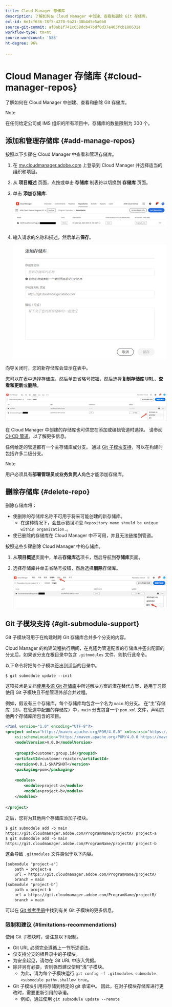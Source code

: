 ```yaml
---
title: Cloud Manager 存储库
description: 了解如何在 Cloud Manager 中创建、查看和删除 Git 存储库。
exl-id: 6e1cf636-78f5-4270-9a21-38b4d5e5a0b0
source-git-commit: af8ab1f741c658dcb47bdf0d37e403fcb180631a
workflow-type: tm+mt
source-wordcount: '588'
ht-degree: 96%

---
```



# Cloud Manager 存储库 {#cloud-manager-repos}

了解如何在 Cloud Manager 中创建、查看和删除 Git 存储库。

>[!NOTE]
>
>在任何给定公司或 IMS 组织的所有项目中，存储库的数量限制为 300 个。

## 添加和管理存储库 {#add-manage-repos}

按照以下步骤在 Cloud Manager 中查看和管理存储库。

1. 在 [my.cloudmanager.adobe.com](https://my.cloudmanager.adobe.com/) 上登录到 Cloud Manager 并选择适当的组织和项目。

1. 从 **项目概述** 页面，点按或单击 **存储库** 制表符以切换到 **存储库** 页面。

1. 单击 **添加存储库**.

   ![添加“存储库”按钮](/help/implementing/cloud-manager/assets/repos/create-repo2.png)

1. 输入请求的名称和描述，然后单击&#x200B;**保存**。

   ![添加“存储库”对话框](/help/implementing/cloud-manager/assets/repos/repo-1.png)

向导关闭时，您的新存储库会显示在表中。

您可以在表中选择存储库，然后单击省略号按钮，然后选择&#x200B;**复制存储库 URL**、**查看和更新**&#x200B;或&#x200B;**删除**。

![存储库选项](/help/implementing/cloud-manager/assets/repos/create-repo3.png)

在 Cloud Manager 中创建的存储库也可供您在添加或编辑管道时选择。 请参阅 [CI-CD 管道](/help/implementing/cloud-manager/configuring-pipelines/introduction-ci-cd-pipelines.md)，以了解更多信息。

任何给定的管道都有一个主存储库或分支。 通过 [Git 子模块支持](#git-submodule-support)，可以在构建时包括许多二级分支。

>[!NOTE]
>
>用户必须具有&#x200B;**部署管理员**&#x200B;或&#x200B;**业务负责人**&#x200B;角色才能添加存储库。

## 删除存储库 {#delete-repo}

删除存储库将：

* 使删除的存储库名称不可用于将来可能创建的新存储库。
   * 在这种情况下，会显示错误消息 `Repository name should be unique within organization.`。
* 使已删除的存储库在 Cloud Manager 中不可用，并且无法链接到管道。

按照这些步骤删除 Cloud Manager 中的存储库。

1. 从&#x200B;**项目概述**&#x200B;页面中，单击&#x200B;**存储库**&#x200B;选项卡，然后导航到&#x200B;**存储库**&#x200B;页面。

1. 选择存储库并单击省略号按钮，然后选择&#x200B;**删除**&#x200B;存储库。

   ![删除存储库](/help/implementing/cloud-manager/assets/repos/delete-repo.png)

## Git 子模块支持 {#git-submodule-support}

Git 子模块可用于在构建时跨 Git 存储库合并多个分支的内容。

Cloud Manager 的构建流程执行期间，在克隆为管道配置的存储库并签出配置的分支后，如果该分支在根目录中包含 `.gitmodules` 文件，则执行此命令。

以下命令将把每个子模块签出到适当的目录中。

```
$ git submodule update --init
```

这项技术是文档[使用多源 Git 存储库](/help/implementing/cloud-manager/managing-code/working-with-multiple-source-git-repositories.md)中所述解决方案的潜在替代方案，适用于习惯使用 Git 子模块且不想管理外部合并过程。

例如，假设有三个存储库，每个存储库均包含一个名为 `main` 的分支。 在“主”存储库（即，在管道中配置的存储库）中，`main` 分支包含一个 `pom.xml` 文件，声明其他两个存储库所包含的项目。

```xml
<?xml version="1.0" encoding="UTF-8"?>
<project xmlns="https://maven.apache.org/POM/4.0.0" xmlns:xsi="https://www.w3.org/2001/XMLSchema-instance"
    xsi:schemaLocation="https://maven.apache.org/POM/4.0.0 https://maven.apache.org/maven-v4_0_0.xsd">
    <modelVersion>4.0.0</modelVersion>
   
    <groupId>customer.group.id</groupId>
    <artifactId>customer-reactor</artifactId>
    <version>0.0.1-SNAPSHOT</version>
    <packaging>pom</packaging>
   
    <modules>
        <module>project-a</module>
        <module>project-b</module>
    </modules>
   
</project>
```

之后，您将为其他两个存储库添加子模块。

```shell
$ git submodule add -b main https://git.cloudmanager.adobe.com/ProgramName/projectA/ project-a
$ git submodule add -b main https://git.cloudmanager.adobe.com/ProgramName/projectB/ project-b
```

这会导致 `.gitmodules` 文件类似于以下内容。

```text
[submodule "project-a"]
    path = project-a
    url = https://git.cloudmanager.adobe.com/ProgramName/projectA/
    branch = main
[submodule "project-b"]
    path = project-b
    url = https://git.cloudmanager.adobe.com/ProgramName/projectB/
    branch = main
```

可以在 [Git 参考手册](https://git-scm.com/book/en/v2/Git-Tools-Submodules)中找到有关 Git 子模块的更多信息。

### 限制和建议 {#limitations-recommendations}

使用 Git 子模块时，请注意以下限制。

* Git URL 必须完全遵循上一节所述语法。
* 仅支持分支的根目录中的子模块。
* 为安全起见，请勿在 Git URL 中嵌入凭据。
* 除非另有必要，否则强烈建议使用“浅”子模块。
   * 为此，请为每个子模块运行 `git config -f .gitmodules submodule.<submodule path>.shallow true`。
* Git 子模块引用将存储到特定的 git 承诺中。 因此，在对子模块存储库进行更改时，需要更新引用的承诺。
   * 例如，通过使用 `git submodule update --remote`
